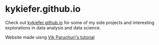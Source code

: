 # kykiefer.github.io

Check out [kykiefer.github.io](https://kykiefer.github.io/) for some of my side projects and interesting explorations in data analysis and data science.

Website made uisng [Vik Paruchuri's tutorial](https://www.dataquest.io/blog/how-to-setup-a-data-science-blog/)
